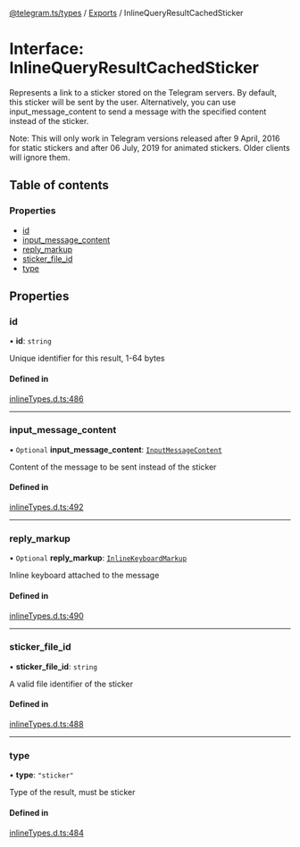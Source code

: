 [@telegram.ts/types](../README.md) / [Exports](../modules.md) / InlineQueryResultCachedSticker

# Interface: InlineQueryResultCachedSticker

Represents a link to a sticker stored on the Telegram servers. By default, this sticker will be sent by the user. Alternatively, you can use input_message_content to send a message with the specified content instead of the sticker.

Note: This will only work in Telegram versions released after 9 April, 2016 for static stickers and after 06 July, 2019 for animated stickers. Older clients will ignore them.

## Table of contents

### Properties

- [id](InlineQueryResultCachedSticker.md#id)
- [input\_message\_content](InlineQueryResultCachedSticker.md#input_message_content)
- [reply\_markup](InlineQueryResultCachedSticker.md#reply_markup)
- [sticker\_file\_id](InlineQueryResultCachedSticker.md#sticker_file_id)
- [type](InlineQueryResultCachedSticker.md#type)

## Properties

### id

• **id**: `string`

Unique identifier for this result, 1-64 bytes

#### Defined in

[inlineTypes.d.ts:486](https://github.com/telegramsjs/types/blob/d08200f/src/inlineTypes.d.ts#L486)

___

### input\_message\_content

• `Optional` **input\_message\_content**: [`InputMessageContent`](../modules.md#inputmessagecontent)

Content of the message to be sent instead of the sticker

#### Defined in

[inlineTypes.d.ts:492](https://github.com/telegramsjs/types/blob/d08200f/src/inlineTypes.d.ts#L492)

___

### reply\_markup

• `Optional` **reply\_markup**: [`InlineKeyboardMarkup`](InlineKeyboardMarkup.md)

Inline keyboard attached to the message

#### Defined in

[inlineTypes.d.ts:490](https://github.com/telegramsjs/types/blob/d08200f/src/inlineTypes.d.ts#L490)

___

### sticker\_file\_id

• **sticker\_file\_id**: `string`

A valid file identifier of the sticker

#### Defined in

[inlineTypes.d.ts:488](https://github.com/telegramsjs/types/blob/d08200f/src/inlineTypes.d.ts#L488)

___

### type

• **type**: ``"sticker"``

Type of the result, must be sticker

#### Defined in

[inlineTypes.d.ts:484](https://github.com/telegramsjs/types/blob/d08200f/src/inlineTypes.d.ts#L484)

